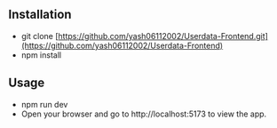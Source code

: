 ## Installation

- git clone [https://github.com/yash06112002/Userdata-Frontend.git](https://github.com/yash06112002/Userdata-Frontend)
- npm install

## Usage

- npm run dev
- Open your browser and go to http://localhost:5173 to view the app.
